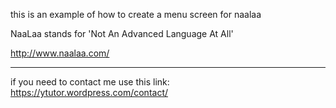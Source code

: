 this is an example of how to create a menu screen for naalaa


NaaLaa stands for 'Not An Advanced Language At All'

http://www.naalaa.com/


----------------------------------------

if you need to contact me use this link:
https://ytutor.wordpress.com/contact/